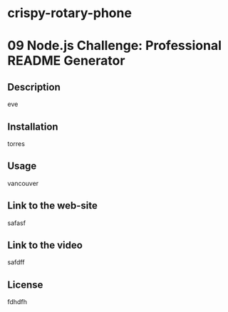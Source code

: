 # crispy-rotary-phone

# 09 Node.js Challenge: Professional README Generator

## Description
eve

## Installation
torres

## Usage
vancouver

## Link to the web-site
safasf

## Link to the video
safdff

## License
fdhdfh
